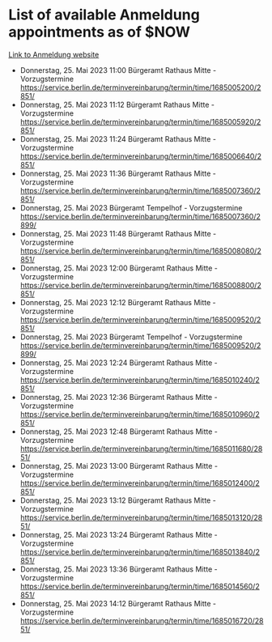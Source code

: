 # List of available Anmeldung appointments as of $NOW
[Link to Anmeldung website](https://service.berlin.de/terminvereinbarung/termin/tag.php?termin=1&anliegen[]=120686&dienstleisterlist=122210,122217,327316,122219,327312,122227,327314,122231,327346,122243,327348,122254,122252,329742,122260,329745,122262,329748,122271,327278,122273,327274,122277,327276,330436,122280,327294,122282,327290,122284,327292,122291,327270,122285,327266,122286,327264,122296,327268,150230,329760,122297,327286,122294,327284,122312,329763,122314,329775,122304,327330,122311,327334,122309,327332,317869,122281,327352,122279,329772,122283,122276,327324,122274,327326,122267,329766,122246,327318,122251,327320,122257,327322,122208,327298,122226,327300&herkunft=http%3A%2F%2Fservice.berlin.de%2Fdienstleistung%2F120686%2F)
- Donnerstag, 25. Mai 2023 11:00 Bürgeramt Rathaus Mitte - Vorzugstermine https://service.berlin.de/terminvereinbarung/termin/time/1685005200/2851/
- Donnerstag, 25. Mai 2023 11:12 Bürgeramt Rathaus Mitte - Vorzugstermine https://service.berlin.de/terminvereinbarung/termin/time/1685005920/2851/
- Donnerstag, 25. Mai 2023 11:24 Bürgeramt Rathaus Mitte - Vorzugstermine https://service.berlin.de/terminvereinbarung/termin/time/1685006640/2851/
- Donnerstag, 25. Mai 2023 11:36 Bürgeramt Rathaus Mitte - Vorzugstermine https://service.berlin.de/terminvereinbarung/termin/time/1685007360/2851/
- Donnerstag, 25. Mai 2023  Bürgeramt Tempelhof - Vorzugstermine https://service.berlin.de/terminvereinbarung/termin/time/1685007360/2899/
- Donnerstag, 25. Mai 2023 11:48 Bürgeramt Rathaus Mitte - Vorzugstermine https://service.berlin.de/terminvereinbarung/termin/time/1685008080/2851/
- Donnerstag, 25. Mai 2023 12:00 Bürgeramt Rathaus Mitte - Vorzugstermine https://service.berlin.de/terminvereinbarung/termin/time/1685008800/2851/
- Donnerstag, 25. Mai 2023 12:12 Bürgeramt Rathaus Mitte - Vorzugstermine https://service.berlin.de/terminvereinbarung/termin/time/1685009520/2851/
- Donnerstag, 25. Mai 2023  Bürgeramt Tempelhof - Vorzugstermine https://service.berlin.de/terminvereinbarung/termin/time/1685009520/2899/
- Donnerstag, 25. Mai 2023 12:24 Bürgeramt Rathaus Mitte - Vorzugstermine https://service.berlin.de/terminvereinbarung/termin/time/1685010240/2851/
- Donnerstag, 25. Mai 2023 12:36 Bürgeramt Rathaus Mitte - Vorzugstermine https://service.berlin.de/terminvereinbarung/termin/time/1685010960/2851/
- Donnerstag, 25. Mai 2023 12:48 Bürgeramt Rathaus Mitte - Vorzugstermine https://service.berlin.de/terminvereinbarung/termin/time/1685011680/2851/
- Donnerstag, 25. Mai 2023 13:00 Bürgeramt Rathaus Mitte - Vorzugstermine https://service.berlin.de/terminvereinbarung/termin/time/1685012400/2851/
- Donnerstag, 25. Mai 2023 13:12 Bürgeramt Rathaus Mitte - Vorzugstermine https://service.berlin.de/terminvereinbarung/termin/time/1685013120/2851/
- Donnerstag, 25. Mai 2023 13:24 Bürgeramt Rathaus Mitte - Vorzugstermine https://service.berlin.de/terminvereinbarung/termin/time/1685013840/2851/
- Donnerstag, 25. Mai 2023 13:36 Bürgeramt Rathaus Mitte - Vorzugstermine https://service.berlin.de/terminvereinbarung/termin/time/1685014560/2851/
- Donnerstag, 25. Mai 2023 14:12 Bürgeramt Rathaus Mitte - Vorzugstermine https://service.berlin.de/terminvereinbarung/termin/time/1685016720/2851/
